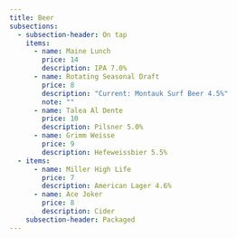 ```yaml
---
title: Beer
subsections:
  - subsection-header: On tap
    items:
      - name: Maine Lunch
        price: 14
        description: IPA 7.0%
      - name: Rotating Seasonal Draft
        price: 8
        description: "Current: Montauk Surf Beer 4.5%"
        note: ""
      - name: Talea Al Dente
        price: 10
        description: Pilsner 5.0%
      - name: Grimm Weisse
        price: 9
        description: Hefeweissbier 5.5%
  - items:
      - name: Miller High Life
        price: 7
        description: American Lager 4.6%
      - name: Ace Joker
        price: 8
        description: Cider
    subsection-header: Packaged
---
```

